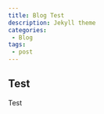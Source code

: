 ```yaml
---
title: Blog Test
description: Jekyll theme
categories:
 - Blog
tags: 
 - post
---
```


## Test
Test
